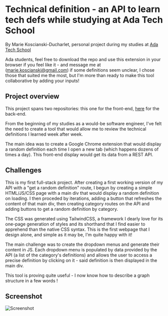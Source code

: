 
# Technical definition - an API to learn tech defs while studying at Ada Tech School

By Marie Koscianski-Ducharlet, personal project during my studies at [Ada Tech School](https://adatechschool.fr/)

Ada students, feel free to download the repo and use this extension in your browser if you feel like it - and message me at (marie.koscianski@gmail.com) if some definitions seem unclear, I chose those that suited me the most, but I'm more than ready to make this tool collaborative by adding your inputs!

## Project overview

This project spans two repositories: this one for the front-end, [here](https://github.com/MarieKosDuc/api-technical-definitions) for the back-end.

From the beginning of my studies as a would-be software engineer, I've felt the need to create a tool that would allow me to review the technical definitions I learned week after week. 

The main idea was to create a Google Chrome extension that would display a random definition each time I open a new tab (which happens dozens of times a day). This front-end display would get its data from a REST API.

## Challenges

This is my first full-stack project. After creating a first working version of my API with a "get a random definition" route, I begun by creating a simple HTML/JS/CSS page with a main div that would display a random definition on loading. I then proceded by iterations, adding a button that refreshes the content of that main div, then creating category routes on the API and adding buttons to get a random definition by category.

The CSS was generated using TailwindCSS, a framework I dearly love for its one-page generation of styles and its shorthand that I find easier to apprehend than the native CSS syntax. This is the first webpage that I design alone, and simple as it may be, I'm quite happy with it!

The main challenge was to create the dropdown menus and generate their content in JS. Each dropdown menu is populated by data provided by the API (a list of the category's definitions) and allows the user to access a precise definition by clicking on it - said definition is then displayed in the main div.

This tool is proving quite useful - I now know how to describe a graph structure in a few words !
## Screenshot

![Screenshot](https://github.com/MarieKosDuc/extension-definitions/blob/main/images/Capture%20d'%C3%A9cran%202023-03-17%20130816.png?raw=true)
